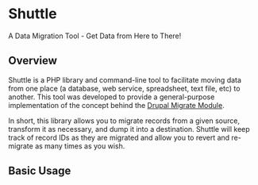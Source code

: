 # Shuttle

A Data Migration Tool - Get Data from Here to There!

## Overview

Shuttle is a PHP library and command-line tool to facilitate
moving data from one place (a database, web service, spreadsheet, text file,
etc) to another.  This tool was developed to provide a general-purpose
implementation of the concept behind the [Drupal Migrate Module](https://www.drupal.org/project/migrate).

In short, this library allows you to migrate records from a given source,
transform it as necessary, and dump it into a destination.  Shuttle will
keep track of record IDs as they are migrated and allow you to revert and re-migrate
as many times as you wish.

## Basic Usage

